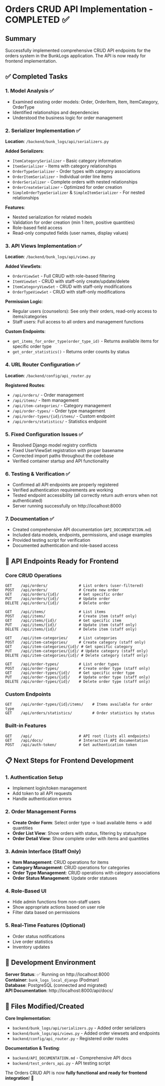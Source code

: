 # Orders CRUD API Implementation - COMPLETED ✅

## Summary
Successfully implemented comprehensive CRUD API endpoints for the orders system in the BunkLogs application. The API is now ready for frontend implementation.

## ✅ Completed Tasks

### 1. Model Analysis ✅
- Examined existing order models: Order, OrderItem, Item, ItemCategory, OrderType
- Identified relationships and dependencies
- Understood the business logic for order management

### 2. Serializer Implementation ✅
**Location**: `/backend/bunk_logs/api/serializers.py`

**Added Serializers**:
- `ItemCategorySerializer` - Basic category information
- `ItemSerializer` - Items with category relationships
- `OrderTypeSerializer` - Order types with category associations
- `OrderItemSerializer` - Individual order line items
- `OrderSerializer` - Complete orders with nested relationships
- `OrderCreateSerializer` - Optimized for order creation
- `SimpleOrderTypeSerializer` & `SimpleItemSerializer` - For nested relationships

**Features**:
- Nested serialization for related models
- Validation for order creation (min 1 item, positive quantities)
- Role-based field access
- Read-only computed fields (user names, display values)

### 3. API Views Implementation ✅
**Location**: `/backend/bunk_logs/api/views.py`

**Added ViewSets**:
- `OrderViewSet` - Full CRUD with role-based filtering
- `ItemViewSet` - CRUD with staff-only create/update/delete
- `ItemCategoryViewSet` - CRUD with staff-only modifications
- `OrderTypeViewSet` - CRUD with staff-only modifications

**Permission Logic**:
- Regular users (counselors): See only their orders, read-only access to items/categories
- Staff users: Full access to all orders and management functions

**Custom Endpoints**:
- `get_items_for_order_type(order_type_id)` - Returns available items for specific order type
- `get_order_statistics()` - Returns order counts by status

### 4. URL Router Configuration ✅
**Location**: `/backend/config/api_router.py`

**Registered Routes**:
- `/api/orders/` - Order management
- `/api/items/` - Item management
- `/api/item-categories/` - Category management  
- `/api/order-types/` - Order type management
- `/api/order-types/{id}/items/` - Custom endpoint
- `/api/orders/statistics/` - Statistics endpoint

### 5. Fixed Configuration Issues ✅
- Resolved Django model registry conflicts
- Fixed UserViewSet registration with proper basename
- Corrected import paths throughout the codebase
- Verified container startup and API functionality

### 6. Testing & Verification ✅
- Confirmed all API endpoints are properly registered
- Verified authentication requirements are working
- Tested endpoint accessibility (all correctly return auth errors when not authenticated)
- Server running successfully on http://localhost:8000

### 7. Documentation ✅
- Created comprehensive API documentation (`API_DOCUMENTATION.md`)
- Included data models, endpoints, permissions, and usage examples
- Provided testing script for verification
- Documented authentication and role-based access

## 🚀 API Endpoints Ready for Frontend

### Core CRUD Operations
```
GET    /api/orders/              # List orders (user-filtered)
POST   /api/orders/              # Create new order
GET    /api/orders/{id}/         # Get specific order
PUT    /api/orders/{id}/         # Update order
DELETE /api/orders/{id}/         # Delete order

GET    /api/items/               # List items
POST   /api/items/               # Create item (staff only)
GET    /api/items/{id}/          # Get specific item
PUT    /api/items/{id}/          # Update item (staff only)
DELETE /api/items/{id}/          # Delete item (staff only)

GET    /api/item-categories/     # List categories
POST   /api/item-categories/     # Create category (staff only)
GET    /api/item-categories/{id}/ # Get specific category
PUT    /api/item-categories/{id}/ # Update category (staff only)
DELETE /api/item-categories/{id}/ # Delete category (staff only)

GET    /api/order-types/         # List order types
POST   /api/order-types/         # Create order type (staff only)
GET    /api/order-types/{id}/    # Get specific order type
PUT    /api/order-types/{id}/    # Update order type (staff only)
DELETE /api/order-types/{id}/    # Delete order type (staff only)
```

### Custom Endpoints
```
GET    /api/order-types/{id}/items/    # Items available for order type
GET    /api/orders/statistics/         # Order statistics by status
```

### Built-in Features
```
GET    /api/                     # API root (lists all endpoints)
GET    /api/docs/                # Interactive API documentation
POST   /api/auth-token/          # Get authentication token
```

## 📋 Next Steps for Frontend Development

### 1. Authentication Setup
- Implement login/token management
- Add token to all API requests
- Handle authentication errors

### 2. Order Management Forms
- **Create Order Form**: Select order type → load available items → add quantities
- **Order List View**: Show orders with status, filtering by status/type
- **Order Detail View**: Show complete order with items and quantities

### 3. Admin Interface (Staff Only)
- **Item Management**: CRUD operations for items
- **Category Management**: CRUD operations for categories  
- **Order Type Management**: CRUD operations with category associations
- **Order Status Management**: Update order statuses

### 4. Role-Based UI
- Hide admin functions from non-staff users
- Show appropriate actions based on user role
- Filter data based on permissions

### 5. Real-Time Features (Optional)
- Order status notifications
- Live order statistics
- Inventory updates

## 🔧 Development Environment

**Server Status**: ✅ Running on http://localhost:8000  
**Container**: `bunk_logs_local_django` (Podman)  
**Database**: PostgreSQL (connected and migrated)  
**API Documentation**: http://localhost:8000/api/docs/  

## 📁 Files Modified/Created

**Core Implementation**:
- `backend/bunk_logs/api/serializers.py` - Added order serializers
- `backend/bunk_logs/api/views.py` - Added order viewsets and endpoints
- `backend/config/api_router.py` - Registered order routes

**Documentation & Testing**:
- `backend/API_DOCUMENTATION.md` - Comprehensive API docs
- `backend/test_orders_api.py` - API testing script

The Orders CRUD API is now **fully functional and ready for frontend integration**! 🎉
